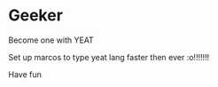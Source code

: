 # Geeker

Become one with YEAT 

Set up marcos to type yeat lang faster then ever :o!!!!!!!

Have fun
